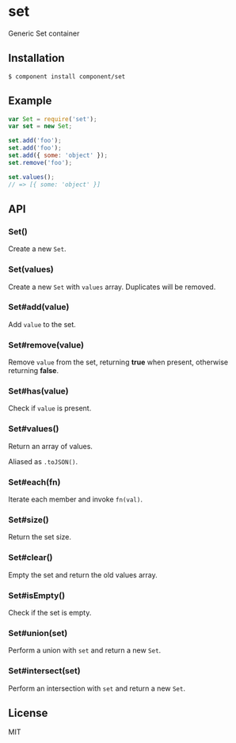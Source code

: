 
# set

  Generic Set container

## Installation

```
$ component install component/set
```

## Example

```js
var Set = require('set');
var set = new Set;

set.add('foo');
set.add('foo');
set.add({ some: 'object' });
set.remove('foo');

set.values();
// => [{ some: 'object' }]
```

## API

### Set()

  Create a new `Set`.

### Set(values)

  Create a new `Set` with `values` array. Duplicates will be removed.

### Set#add(value)

  Add `value` to the set.

### Set#remove(value)

  Remove `value` from the set, returning __true__ when present,
  otherwise returning __false__.

### Set#has(value)

  Check if `value` is present.

### Set#values()

  Return an array of values.

  Aliased as `.toJSON()`.

### Set#each(fn)

  Iterate each member and invoke `fn(val)`.

### Set#size()

  Return the set size.

### Set#clear()

  Empty the set and return the old values array.

### Set#isEmpty()

  Check if the set is empty.

### Set#union(set)

  Perform a union with `set` and return a new `Set`.

### Set#intersect(set)

  Perform an intersection with `set` and return a new `Set`.

## License 

  MIT